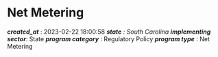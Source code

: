 # Net Metering 
 ***created_at*** : 2023-02-22 18:00:58 
 ***state** : South Carolina 
 **implementing sector***: State 
 ***program category*** : Regulatory Policy 
 ***program type*** : Net Metering 
 